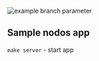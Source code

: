 ![example branch parameter](https://github.com/slavarobotam/ci/actions/workflows/main.yml/badge.svg?branch=master)

## Sample nodos app

`make server` - start app

